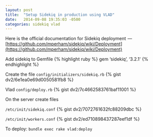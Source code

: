 ```yaml
---
layout: post
title:  "Setup Sidekiq in production using VLAD"
date:   2014-09-08 19:35:03 -0500
categories: sidekiq vlad
---
```


Here is the official documentation for Sidekiq deployment 
 — [https://github.com/mperham/sidekiq/wiki/Deployment](https://github.com/mperham/sidekiq/wiki/Deployment)

Add sidekiq to Gemfile
{% highlight ruby %}
gem ‘sidekiq’, ‘3.2.1'
{% endhighlight %}

Create the file `config/initializers/sidekiq.rb`
{% gist dv2/6e1ea0e69d0050581fb8 %}

Vlad `config/deploy.rb`
{% gist dv2/7c4662583761baf11001 %}

On the server create files

`/etc/init/sidekiq.conf`
{% gist dv2/7072761632fc88209dbc %}

`/etc/init/workers.conf`
{% gist dv2/ed710898437287eef1df %}

To deploy: `bundle exec rake vlad:deploy`
